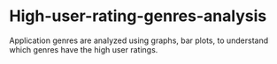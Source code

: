 # High-user-rating-genres-analysis
Application genres are analyzed using graphs, bar plots, to understand which genres have the high user ratings.
